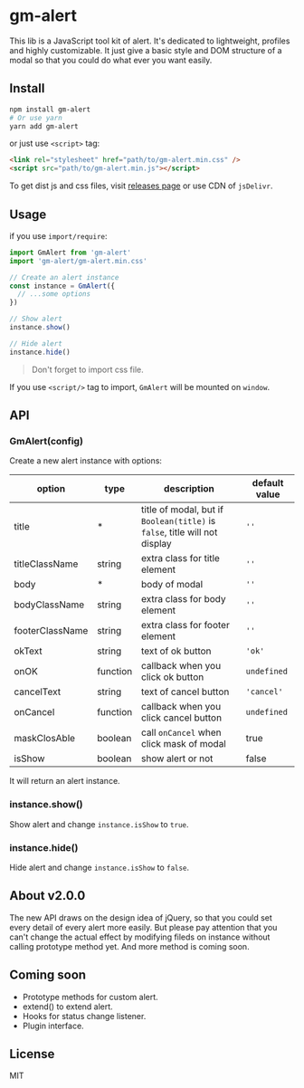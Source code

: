 # gm-alert

This lib is a JavaScript tool kit of alert. It's dedicated to lightweight, profiles and highly customizable. It just give a basic style and DOM structure of a modal so that you could do what ever you want easily.

## Install

```bash
npm install gm-alert
# Or use yarn
yarn add gm-alert
```

or just use `<script>` tag:

```html
<link rel="stylesheet" href="path/to/gm-alert.min.css" />
<script src="path/to/gm-alert.min.js"></script>
```

To get dist js and css files, visit [releases page](https://github.com/Gu-Miao/gm-alert/releases) or use CDN of `jsDelivr`.

## Usage

if you use `import/require`:

```js
import GmAlert from 'gm-alert'
import 'gm-alert/gm-alert.min.css'

// Create an alert instance
const instance = GmAlert({
  // ...some options
})

// Show alert
instance.show()

// Hide alert
instance.hide()
```

> Don't forget to import css file.

If you use `<script/>` tag to import, `GmAlert` will be mounted on `window`.

## API

### GmAlert(config)

Create a new alert instance with options:

| option          | type     | description                                                                | default value |
| --------------- | -------- | -------------------------------------------------------------------------- | ------------- |
| title           | \*       | title of modal, but if `Boolean(title)` is `false`, title will not display | `''`          |
| titleClassName  | string   | extra class for title element                                              | `''`          |
| body            | \*       | body of modal                                                              | `''`          |
| bodyClassName   | string   | extra class for body element                                               | `''`          |
| footerClassName | string   | extra class for footer element                                             | `''`          |
| okText          | string   | text of ok button                                                          | `'ok'`        |
| onOK            | function | callback when you click ok button                                          | `undefined`   |
| cancelText      | string   | text of cancel button                                                      | `'cancel'`    |
| onCancel        | function | callback when you click cancel button                                      | `undefined`   |
| maskClosAble    | boolean  | call `onCancel` when click mask of modal                                   | true          |
| isShow          | boolean  | show alert or not                                                          | false         |

It will return an alert instance.

### instance.show()

Show alert and change `instance.isShow` to `true`.

### instance.hide()

Hide alert and change `instance.isShow` to `false`.

## About v2.0.0

The new API draws on the design idea of jQuery, so that you could set every detail of every alert more easily. But please pay attention that you can't change the actual effect by modifying fileds on instance without calling prototype method yet. And more method is coming soon.

## Coming soon

- Prototype methods for custom alert.
- extend() to extend alert.
- Hooks for status change listener.
- Plugin interface.

## License

MIT
